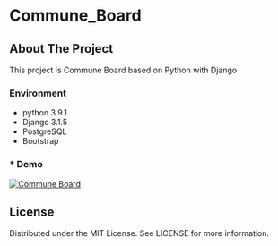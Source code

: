 # Commune_Board

## About The Project
This project is Commune Board based on Python with Django

### Environment
* python 3.9.1
* Django 3.1.5
* PostgreSQL
* Bootstrap 

### * Demo
[![Commune Board](https://i9.ytimg.com/vi_webp/AHyonnNpUyM/mqdefault.webp?time=1610599200000&sqp=CKCW__8F&rs=AOn4CLB_iyvcEZeWd3-9Fi6WfYce802R0w)](https://youtu.be/AHyonnNpUyM "Commune Board")


## License

Distributed under the MIT License. See LICENSE for more information.

